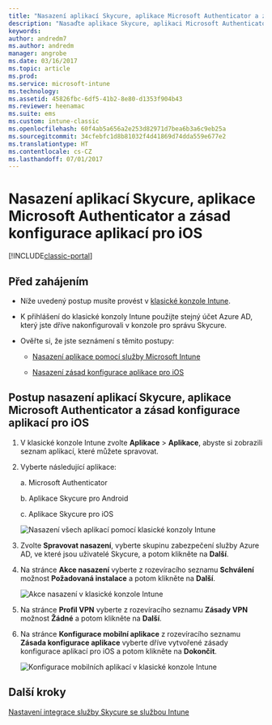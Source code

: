 ```yaml
---
title: "Nasazení aplikací Skycure, aplikace Microsoft Authenticator a zásad konfigurace pro iOS"
description: "Nasaďte aplikace Skycure, aplikaci Microsoft Authenticator a zásady konfigurace pro iOS do klasické konzoly Intune."
keywords: 
author: andredm7
ms.author: andredm
manager: angrobe
ms.date: 03/16/2017
ms.topic: article
ms.prod: 
ms.service: microsoft-intune
ms.technology: 
ms.assetid: 45826fbc-6df5-41b2-8e80-d1353f904b43
ms.reviewer: heenamac
ms.suite: ems
ms.custom: intune-classic
ms.openlocfilehash: 60f4ab5a656a2e253d82971d7bea6b3a6c9eb25a
ms.sourcegitcommit: 34cfebfc1d8b81032f4d41869d74dda559e677e2
ms.translationtype: HT
ms.contentlocale: cs-CZ
ms.lasthandoff: 07/01/2017
---
```

# <a name="deploy-skycure-apps-microsoft-authenticator-app-and-ios-app-configuration-policy"></a>Nasazení aplikací Skycure, aplikace Microsoft Authenticator a zásad konfigurace aplikací pro iOS

[!INCLUDE[classic-portal](../includes/classic-portal.md)]

## <a name="before-you-begin"></a>Před zahájením

-   Níže uvedený postup musíte provést v [klasické konzole Intune](https://manage.microsoft.com/).

-   K přihlášení do klasické konzoly Intune použijte stejný účet Azure AD, který jste dříve nakonfigurovali v konzole pro správu Skycure.

-   Ověřte si, že jste seznámení s těmito postupy:

    -   [Nasazení aplikace pomocí služby Microsoft Intune](/intune-classic/deploy-use/deploy-apps-in-microsoft-intune)

    -   [Nasazení zásad konfigurace aplikace pro iOS](/intune-classic/deploy-use/configure-ios-apps-with-mobile-app-configuration-policies-in-microsoft-intune)

## <a name="to-deploy-skycure-apps-microsoft-authenticator-app-and-the-ios-app-configuration-policy"></a>Postup nasazení aplikací Skycure, aplikace Microsoft Authenticator a zásad konfigurace aplikací pro iOS

1.  V klasické konzole Intune zvolte **Aplikace** &gt; **Aplikace**, abyste si zobrazili seznam aplikací, které můžete spravovat.

2.  Vyberte následující aplikace:

    a.  Microsoft Authenticator

    b.  Aplikace Skycure pro Android

    c.  Aplikace Skycure pro iOS

       ![Nasazení všech aplikací pomocí klasické konzoly Intune](../media/mtp/skycure-deploy-app-1.png)

3.  Zvolte **Spravovat nasazení**, vyberte skupinu zabezpečení služby Azure AD, ve které jsou uživatelé Skycure, a potom klikněte na **Další**.

4.  Na stránce **Akce nasazení** vyberte z rozevíracího seznamu **Schválení** možnost **Požadovaná instalace** a potom klikněte na **Další**.

    ![Akce nasazení v klasické konzole Intune](../media/mtp/skycure-deploy-app-2.png)

5.  Na stránce **Profil VPN** vyberte z rozevíracího seznamu **Zásady VPN** možnost **Žádné** a potom klikněte na **Další**.

6.  Na stránce **Konfigurace mobilní aplikace** z rozevíracího seznamu **Zásada konfigurace aplikace** vyberte dříve vytvořené zásady konfigurace aplikací pro iOS a potom klikněte na **Dokončit**.

    ![Konfigurace mobilních aplikací v klasické konzole Intune](../media/mtp/skycure-deploy-app-3.png)

## <a name="next-steps"></a>Další kroky

[Nastavení integrace služby Skycure se službou Intune](/intune-classic/deploy-use/setup-the-skycure-integration-with-Intune)
